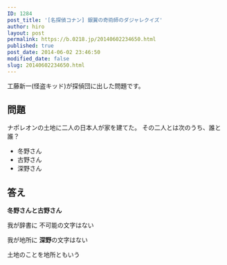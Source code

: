 ```yaml
---
ID: 1284
post_title: '[名探偵コナン] 銀翼の奇術師のダジャレクイズ'
author: hiro
layout: post
permalink: https://b.0218.jp/20140602234650.html
published: true
post_date: 2014-06-02 23:46:50
modified_date: false
slug: 20140602234650.html
---
```

工藤新一(怪盗キッド)が探偵団に出した問題です。
<!--more-->
<h2>問題</h2>
ナポレオンの土地に二人の日本人が家を建てた。
その二人とは次のうち、誰と誰？
<ul>
  <li>冬野さん</li>
  <li>古野さん</li>
  <li>深野さん</li>
</ul>

<h2>答え</h2>
<strong>冬野さんと古野さん</strong>

<p>我が辞書に
不可能の文字はない
 
我が地所に
<b>深野</b>の文字はない</p>
<span class="text-muted">土地のことを地所ともいう</span>